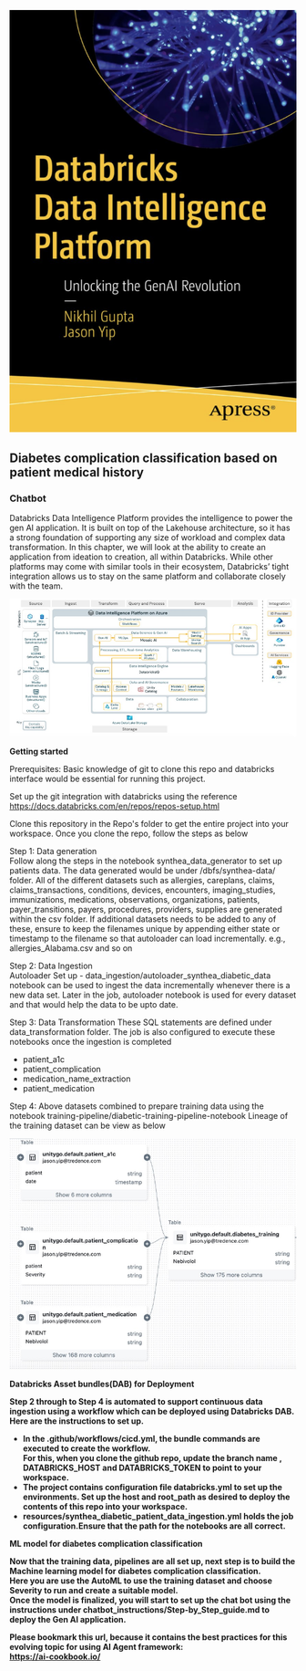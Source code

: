 ![image](/files/genAI_reference_images/DipBookCover.jpg)

## Diabetes complication classification based on patient medical history
### Chatbot
Databricks Data Intelligence Platform provides the intelligence to power the gen AI application. It is built on top of the Lakehouse architecture, so it has a strong foundation of supporting any size of workload and complex data transformation. In this chapter, we will look at the ability to create an application from ideation to creation, all within Databricks. While other platforms may come with similar tools in their ecosystem, Databricks’ tight integration allows us to stay on the same platform and collaborate closely with the team. 

![image](/files/genAI_reference_images/genAISampleArchitecture.jpg)

<b>Getting started</b>

Prerequisites:
Basic knowledge of git to clone this repo and databricks interface would be essential for running this project. 

Set up the git integration with databricks using the reference https://docs.databricks.com/en/repos/repos-setup.html

Clone this repository in the Repo's folder to get the entire project into your workspace. Once you clone the repo, follow the steps as below

Step 1: Data generation <br>
Follow along the steps in the notebook synthea_data_generator to set up patients data. The data generated would be under /dbfs/synthea-data/ folder. All of the different datasets such as allergies, careplans, claims, claims_transactions, conditions, devices, encounters, imaging_studies, immunizations, medications, observations, organizations, patients, payer_transitions, payers, procedures, providers, supplies are generated within the csv folder. If additional datasets needs to be added to any of these, ensure to keep the filenames unique by appending either state or timestamp to the filename so that autoloader can load incrementally. e.g., allergies_Alabama.csv and so on

Step 2: Data Ingestion <br>
Autoloader Set up - data_ingestion/autoloader_synthea_diabetic_data notebook can be used to ingest the data incrementally whenever there is a new data set. Later in the job, autoloader notebook is used for every dataset and that would help the data to be upto date.

Step 3: Data Transformation
These SQL statements are defined under data_transformation folder. The job is also configured to execute these notebooks once the ingestion is completed
- patient_a1c
- patient_complication
- medication_name_extraction
- patient_medication

Step 4: Above datasets combined to prepare training data using the notebook training-pipeline/diabetic-training-pipeline-notebook
Lineage of the training dataset can be view as below


![image](/files/genAI_reference_images/lineage.jpg)

<b>Databricks Asset bundles(DAB) for Deployment<b>

Step 2 through to Step 4 is automated to support continuous data ingestion using a workflow which can be deployed using Databricks DAB. 
Here are the instructions to set up.
- In the .github/workflows/cicd.yml, the bundle commands are executed to create the workflow. <br>
For this, when you clone the github repo, update the branch name , DATABRICKS_HOST and DATABRICKS_TOKEN to point to your workspace.
- The project contains configuration file databricks.yml to set up the environments. Set up the host and root_path as desired to deploy the contents of this repo into your workspace.   
- resources/synthea_diabetic_patient_data_ingestion.yml holds the job configuration.Ensure that the path for the notebooks are all correct.

<b>ML model for diabetes complication classification

Now that the training data, pipelines are all set up, next step is to build the Machine learning model for diabetes complication classification.
<br>Here you are use the AutoML to use the training dataset and choose Severity to run and create a suitable model. 
<br>Once the model is finalized, you will start to set up the chat bot using the instructions under chatbot_instructions/Step-by_Step_guide.md to deploy the Gen AI application.


Please bookmark this url, because it contains the best practices for this evolving topic for using AI Agent framework:
<br>https://ai-cookbook.io/  
